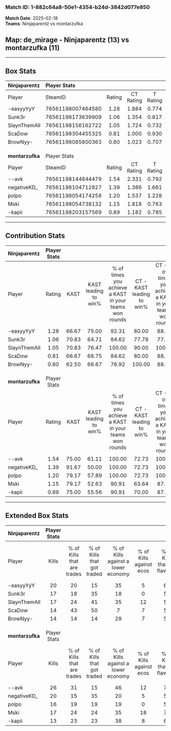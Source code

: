 ### Match ID: 1-882c64a8-50e1-4354-b24d-3842d077e850  
**Match Date**: 2025-02-18  
**Teams**: Ninjaparentz vs montarzufka  

## **Map**: de_mirage - Ninjaparentz (13) vs montarzufka (11)  
---  

## Box Stats  

| **Ninjaparentz** | Player Stats      |        |           |          |       |       |       |         |        |      |     |
| :- | :- | :-: | :-: | :-: | :-: | :-: | :-: | :-: | :-: | :-: | :-: |
| Player           | SteamID           | Rating | CT Rating | T Rating | KAST  |  ADR  | Kills | Assists | Deaths | K/D  | HS% |
| -easyyYyY        | 76561198007464580 |  1.28  |   1.884   |  0.774   | 66.67 | 104.8 |  20   |    3    |   15   | 1.33 | 30  |
| Sunk3r           | 76561198173639909 |  1.06  |   1.354   |  0.817   | 70.83 | 72.5  |  17   |    4    |   17   | 1.00 | 47  |
| SlaynThemAll     | 76561198156162722 |  1.05  |   1.724   |  0.732   | 70.83 | 85.0  |  17   |    7    |   20   | 0.85 | 47  |
| ScaDow           | 76561198304455325 |  0.81  |   1.000   |  0.930   | 66.67 | 66.4  |  14   |    8    |   22   | 0.64 | 57  |
| BrowNyy-         | 76561198085800363 |  0.80  |   1.023   |  0.707   | 62.50 | 48.6  |  14   |    5    |   18   | 0.78 | 42  |
|                  |                   |        |           |          |       |       |       |         |        |      |     |
|                  |                   |        |           |          |       |       |       |         |        |      |     |
|                  |                   |        |           |          |       |       |       |         |        |      |     |
| **montarzufka**  | Player Stats      |        |           |          |       |       |       |         |        |      |     |
| Player           | SteamID           | Rating | CT Rating | T Rating | KAST  |  ADR  | Kills | Assists | Deaths | K/D  | HS% |
| --avk            | 76561198144844479 |  1.54  |   2.331   |  0.792   | 75.00 | 97.0  |  26   |    4    |   15   | 1.73 | 50  |
| negativeKD_      | 76561198104712827 |  1.39  |   1.386   |  1.661   | 91.67 | 91.3  |  20   |    6    |   17   | 1.18 | 50  |
| polpo            | 76561198054174258 |  1.20  |   1.537   |  1.228   | 79.17 | 89.5  |  16   |   12    |   16   | 1.00 | 68  |
| Mski             | 76561198054738132 |  1.15  |   1.818   |  0.763   | 79.17 | 77.4  |  17   |    8    |   17   | 1.00 | 47  |
| -kapii           | 76561198203157569 |  0.89  |   1.182   |  0.785   | 75.00 | 55.7  |  13   |    4    |   17   | 0.76 | 53  |
---  

## Contribution Stats  

| **Ninjaparentz** | Player Stats |       |                      |                                                        |                           |                                                             |                          |                                                            |
| :- | :-: | :-: | :-: | :-: | :-: | :-: | :-: | :-: |
| Player           |    Rating    | KAST  | KAST leading to win% | % of times you achieve a KAST in your teams won rounds | CT - KAST leading to win% | CT - % of times you achieve a KAST in your teams won rounds | T - KAST leading to win% | T - % of times you achieve a KAST in your teams won rounds |
| -easyyYyY        |     1.28     | 66.67 |        75.00         |                         92.31                          |           80.00           |                            88.89                            |          66.67           |                           100.00                           |
| Sunk3r           |     1.06     | 70.83 |        64.71         |                         84.62                          |           77.78           |                            77.78                            |          50.00           |                           100.00                           |
| SlaynThemAll     |     1.05     | 70.83 |        76.47         |                         100.00                         |           90.00           |                           100.00                            |          57.14           |                           100.00                           |
| ScaDow           |     0.81     | 66.67 |        68.75         |                         84.62                          |           80.00           |                            88.89                            |          50.00           |                           75.00                            |
| BrowNyy-         |     0.80     | 62.50 |        66.67         |                         76.92                          |          100.00           |                            88.89                            |          28.57           |                           50.00                            |
|                  |              |       |                      |                                                        |                           |                                                             |                          |                                                            |
|                  |              |       |                      |                                                        |                           |                                                             |                          |                                                            |
|                  |              |       |                      |                                                        |                           |                                                             |                          |                                                            |
| **montarzufka**  | Player Stats |       |                      |                                                        |                           |                                                             |                          |                                                            |
| Player           |    Rating    | KAST  | KAST leading to win% | % of times you achieve a KAST in your teams won rounds | CT - KAST leading to win% | CT - % of times you achieve a KAST in your teams won rounds | T - KAST leading to win% | T - % of times you achieve a KAST in your teams won rounds |
| --avk            |     1.54     | 75.00 |        61.11         |                         100.00                         |           72.73           |                           100.00                            |          42.86           |                           100.00                           |
| negativeKD_      |     1.39     | 91.67 |        50.00         |                         100.00                         |           72.73           |                           100.00                            |          27.27           |                           100.00                           |
| polpo            |     1.20     | 79.17 |        57.89         |                         100.00                         |           72.73           |                           100.00                            |          37.50           |                           100.00                           |
| Mski             |     1.15     | 79.17 |        52.63         |                         90.91                          |           63.64           |                            87.50                            |          37.50           |                           100.00                           |
| -kapii           |     0.89     | 75.00 |        55.56         |                         90.91                          |           70.00           |                            87.50                            |          37.50           |                           100.00                           |
---  

## Extended Box Stats  

| **Ninjaparentz** | Player Stats |                            |                            |                                    |                         |                              |                                 |        |                             |                                     |                          |                               |                            |
| :- | :-: | :-: | :-: | :-: | :-: | :-: | :-: | :-: | :-: | :-: | :-: | :-: | :-: |
| Player           |    Kills     | % of Kills that are trades | % of Kills that got traded | % of Kills against a lower economy | % of Kills against ecos | % of Kills that are flawless | % of Kills that are close duels | Deaths | % of Deaths that get traded | % of Deaths against a lower economy | % of Deaths against ecos | % of Deaths that are flawless | % of Deaths that are close |
| -easyyYyY        |      20      |             20             |             15             |                 35                 |            5            |              60              |                5                |   15   |             13              |                  7                  |            0             |              67               |             7              |
| Sunk3r           |      17      |             18             |             35             |                 18                 |            0            |              53              |                6                |   17   |              6              |                 18                  |            0             |              71               |             0              |
| SlaynThemAll     |      17      |             24             |             41             |                 35                 |           12            |              53              |               18                |   20   |             40              |                 20                  |            5             |              55               |             5              |
| ScaDow           |      14      |             43             |             50             |                 7                  |            7            |              50              |                0                |   22   |             32              |                 18                  |            0             |              68               |             0              |
| BrowNyy-         |      14      |             14             |             14             |                 29                 |            7            |              57              |                7                |   18   |             17              |                 17                  |            0             |              67               |             0              |
|                  |              |                            |                            |                                    |                         |                              |                                 |        |                             |                                     |                          |                               |                            |
|                  |              |                            |                            |                                    |                         |                              |                                 |        |                             |                                     |                          |                               |                            |
|                  |              |                            |                            |                                    |                         |                              |                                 |        |                             |                                     |                          |                               |                            |
| **montarzufka**  | Player Stats |                            |                            |                                    |                         |                              |                                 |        |                             |                                     |                          |                               |                            |
| Player           |    Kills     | % of Kills that are trades | % of Kills that got traded | % of Kills against a lower economy | % of Kills against ecos | % of Kills that are flawless | % of Kills that are close duels | Deaths | % of Deaths that get traded | % of Deaths against a lower economy | % of Deaths against ecos | % of Deaths that are flawless | % of Deaths that are close |
| --avk            |      26      |             31             |             15             |                 46                 |           12            |              73              |                0                |   15   |              7              |                 33                  |            7             |              60               |             0              |
| negativeKD_      |      20      |             15             |             35             |                 20                 |            5            |              55              |                0                |   17   |             35              |                 18                  |            6             |              59               |             6              |
| polpo            |      16      |             19             |             19             |                 19                 |            0            |              56              |                6                |   16   |             50              |                 25                  |            6             |              38               |             19             |
| Mski             |      17      |             24             |             24             |                 35                 |           18            |              76              |                6                |   17   |             35              |                 29                  |            6             |              53               |             6              |
| -kapii           |      13      |             23             |             23             |                 38                 |            8            |              62              |                0                |   17   |             24              |                 18                  |            6             |              65               |             6              |
